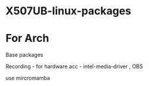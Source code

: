 # X507UB-linux-packages

# For Arch 

Base packages

Recording - for hardware acc - intel-media-driver , OBS


use mircromamba 
